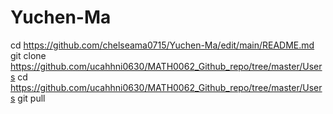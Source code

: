 # Yuchen-Ma
cd https://github.com/chelseama0715/Yuchen-Ma/edit/main/README.md
git clone https://github.com/ucahhni0630/MATH0062_Github_repo/tree/master/Users
cd https://github.com/ucahhni0630/MATH0062_Github_repo/tree/master/Users
git pull
